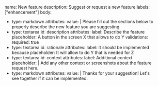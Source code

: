 name: New feature
description: Suggest or request a new feature
labels: ["enhancement"]
body:
  - type: markdown
    attributes:
      value: |
        Please fill out the sections below to properly describe the new feature you are suggesting.
  - type: textarea
    id: description
    attributes:
      label: Describe the feature
      placeholder: A button in the screen X that allows to do Y
    validations:
      required: true
  - type: textarea
    id: rationale
    attributes:
      label: It should be implemented because
      placeholder: It will allow to do Y that is needed for Z
  - type: textarea
    id: context
    attributes:
      label: Additional context
      placeholder: |
        Add any other context or screenshots about the feature request here.
  - type: markdown
    attributes:
      value: |
        Thanks for your suggestion! Let's see together if it can be implemented.
